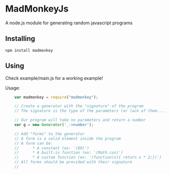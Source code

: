 # MadMonkeyJs

A node.js module for generating random javascript programs

## Installing

```shell
npm install madmonkey
```

## Using

Check example/main.js for a working example!

Usage: 

```javascript
	var madmonkey = require("madmonkey");

	// Create a generator with the "signature" of the program
	// The signature is the type of the parameters (or lack of them...) and the type of the return value (or lack of it ...)

	// Our program will take no parameters and return a number
	var g = new Generator('_->number');

	// Add "forms" to the generator
	// A form is a valid element inside the program
	// A form can be:
	//		* A constant (ex: '(80)')
	//		* A built-in function (ex: '(Math.cos)')
	//		* A custom function (ex: '(function(x){ return x * 2;})')
	// All forms should be provided with their signature
	//

```
